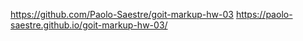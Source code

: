 https://github.com/Paolo-Saestre/goit-markup-hw-03
https://paolo-saestre.github.io/goit-markup-hw-03/
